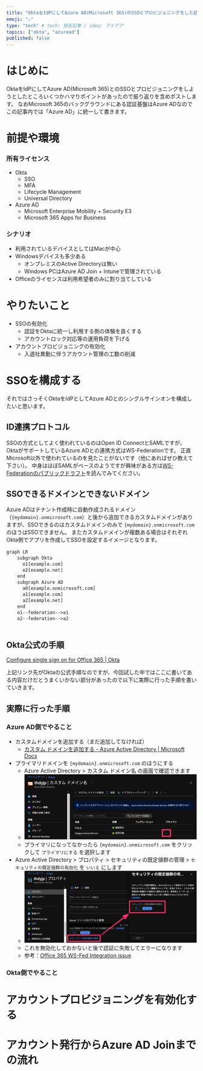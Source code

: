 ```yaml
---
title: "OktaをIdPにしてAzure AD(Microsoft 365)のSSOとプロビジョニングをした話"
emoji: "⚔️"
type: "tech" # tech: 技術記事 / idea: アイデア
topics: ["okta", "azuread"]
published: false
---
```

# はじめに
OktaをIdPにしてAzure AD(Microsoft 365)とのSSOとプロビジョニングをしようとしたところいくつかハマりポイントがあったので振り返りを含めポストします。
なおMicrosoft 365のバックグラウンドにある認証基盤はAzure ADなのでこの記事内では「Azure AD」に統一して書きます。

# 前提や環境
### 所有ライセンス
- Okta
  - SSO
  - MFA
  - Lifecycle Management
  - Universal Directory
- Azure AD
  - Microsoft Enterprise Mobility + Security E3
  - Microsoft 365 Apps for Business

### シナリオ
- 利用されているデバイスとしてはMacが中心
- Windowsデバイスも多少ある
  - オンプレミスのActive Directoryは無い
  - Windows PCはAzure AD Join + Intuneで管理されている
- Officeのライセンスは利用希望者のみに割り当てしている

# やりたいこと
- SSOの有効化
  - 認証をOktaに統一し利用する側の体験を良くする
  - アカウントロック対応等の運用負荷を下げる
- アカウントプロビジョニングの有効化
  - 入退社異動に伴うアカウント管理の工数の削減

# SSOを構成する
それではさっそくOktaをIdPとしてAzure ADとのシングルサインオンを構成したいと思います。

## ID連携プロトコル
SSOの方式としてよく使われているのはOpen ID ConnectとSAMLですが、OktaがサポートしているAzure ADとの連携方式はWS-Federationです。
正直Microsoft以外で使われているのを見たことがないです（他にあればぜひ教えて下さい）。
中身はほぼSAMLがベースのようですが興味がある方は[WS-Federationのパブリックドラフト](http://download.boulder.ibm.com/ibmdl/pub/software/dw/specs/ws-fed/WS-Federation-V1-1B.pdf)を読んでみてください。

## SSOできるドメインとできないドメイン
Azure ADはテナント作成時に自動作成されるドメイン（`{mydomain}.onmicrosoft.com`）と後から追加できるカスタムドメインがありますが、SSOできるのはカスタムドメインのみで `{mydomain}.onmicrosoft.com` のほうはSSOできません。
またカスタムドメインが複数ある場合はそれぞれOkta側でアプリを作成してSSOを設定するイメージとなります。
```mermaid
graph LR
    subgraph Okta
      o1[example.com]
      o2[example.net]
    end
    subgraph Azure AD
      a0[example.onmicrosoft.com]
      a1[example.com]
      a2[example.net]
    end
    o1--federation-->a1
    o2--federation-->a2
    
```


## Okta公式の手順
[Configure single sign on for Office 365 | Okta](https://help.okta.com/en/prod/Content/Topics/Apps/Office365-Deployment/configure-sso.htm)

上記リンク先がOktaの公式手順なのですが、今回試した中ではここに書いてある内容だけだとうまくいかない部分があったので以下に実際に行った手順を書いていきます。

## 実際に行った手順
### Azure AD側でやること
- カスタムドメインを追加する（まだ追加してなければ）
  - [カスタム ドメインを追加する - Azure Active Directory | Microsoft Docs](https://docs.microsoft.com/ja-jp/azure/active-directory/fundamentals/add-custom-domain)
- プライマリドメインを `{mydomain}.onmicrosoft.com` のほうにする
  - Azure Active Directory > カスタム ドメイン名 の画面で確認できます
  - ![](2021-06-17-23-43-21.png)
  - プライマリになってなかったら `{mydomain}.onmicrosoft.com` をクリックして `プライマリにする` を選択します
- Azure Active Directory > プロパティ > セキュリティの既定値群の管理 > `セキュリティの既定値群の有効化` を `いいえ` にします
  - ![](2021-06-17-23-53-37.png)
  - これを無効化しておかないと後で認証に失敗してエラーになります
  - 参考：[Office 365 WS-Fed Integration issue](https://support.okta.com/help/s/question/0D51Y00008QoNQN/office-365-wsfed-integration-issue?language=en_US)

### Okta側でやること

# アカウントプロビジョニングを有効化する


# アカウント発行からAzure AD Joinまでの流れ
